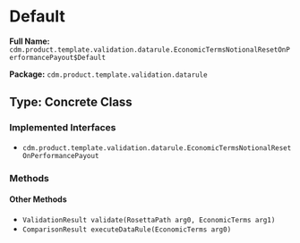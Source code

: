 # Default

**Full Name:** `cdm.product.template.validation.datarule.EconomicTermsNotionalResetOnPerformancePayout$Default`

**Package:** `cdm.product.template.validation.datarule`

## Type: Concrete Class

### Implemented Interfaces

- `cdm.product.template.validation.datarule.EconomicTermsNotionalResetOnPerformancePayout`

### Methods

#### Other Methods

- `ValidationResult validate(RosettaPath arg0, EconomicTerms arg1)`
- `ComparisonResult executeDataRule(EconomicTerms arg0)`

